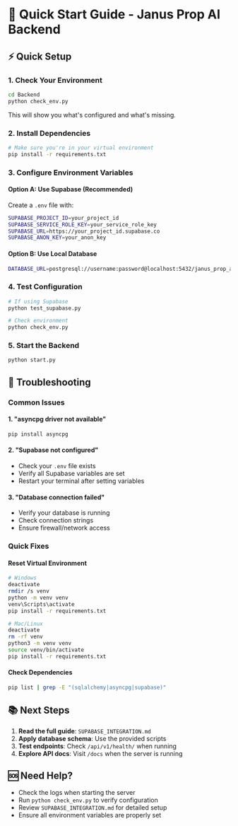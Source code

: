 # 🚀 Quick Start Guide - Janus Prop AI Backend

## ⚡ Quick Setup

### 1. Check Your Environment
```bash
cd Backend
python check_env.py
```

This will show you what's configured and what's missing.

### 2. Install Dependencies
```bash
# Make sure you're in your virtual environment
pip install -r requirements.txt
```

### 3. Configure Environment Variables

#### Option A: Use Supabase (Recommended)
Create a `.env` file with:
```bash
SUPABASE_PROJECT_ID=your_project_id
SUPABASE_SERVICE_ROLE_KEY=your_service_role_key
SUPABASE_URL=https://your_project_id.supabase.co
SUPABASE_ANON_KEY=your_anon_key
```

#### Option B: Use Local Database
```bash
DATABASE_URL=postgresql://username:password@localhost:5432/janus_prop_ai
```

### 4. Test Configuration
```bash
# If using Supabase
python test_supabase.py

# Check environment
python check_env.py
```

### 5. Start the Backend
```bash
python start.py
```

## 🔧 Troubleshooting

### Common Issues

#### 1. "asyncpg driver not available"
```bash
pip install asyncpg
```

#### 2. "Supabase not configured"
- Check your `.env` file exists
- Verify all Supabase variables are set
- Restart your terminal after setting variables

#### 3. "Database connection failed"
- Verify your database is running
- Check connection strings
- Ensure firewall/network access

### Quick Fixes

#### Reset Virtual Environment
```bash
# Windows
deactivate
rmdir /s venv
python -m venv venv
venv\Scripts\activate
pip install -r requirements.txt

# Mac/Linux
deactivate
rm -rf venv
python3 -m venv venv
source venv/bin/activate
pip install -r requirements.txt
```

#### Check Dependencies
```bash
pip list | grep -E "(sqlalchemy|asyncpg|supabase)"
```

## 📚 Next Steps

1. **Read the full guide**: `SUPABASE_INTEGRATION.md`
2. **Apply database schema**: Use the provided scripts
3. **Test endpoints**: Check `/api/v1/health/` when running
4. **Explore API docs**: Visit `/docs` when the server is running

## 🆘 Need Help?

- Check the logs when starting the server
- Run `python check_env.py` to verify configuration
- Review `SUPABASE_INTEGRATION.md` for detailed setup
- Ensure all environment variables are properly set
